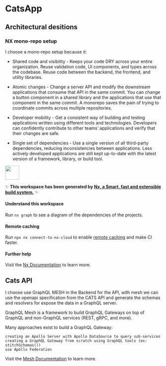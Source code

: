 # CatsApp

## Architectural desitions

### NX mono-repo setup
I choose a mono-repo setup because it:
- Shared code and visibility - Keeps your code DRY across your entire organization. Reuse validation code, UI components, and types across the codebase. Reuse code between the backend, the frontend, and utility libraries.

- Atomic changes - Change a server API and modify the downstream applications that consume that API in the same commit. You can change a button component in a shared library and the applications that use that component in the same commit. A monorepo saves the pain of trying to coordinate commits across multiple repositories.

- Developer mobility - Get a consistent way of building and testing applications written using different tools and technologies. Developers can confidently contribute to other teams’ applications and verify that their changes are safe.

- Single set of dependencies - Use a single version of all third-party dependencies, reducing inconsistencies between applications. Less actively developed applications are still kept up-to-date with the latest version of a framework, library, or build tool.

<a href="https://nx.dev" target="_blank" rel="noreferrer"><img src="https://raw.githubusercontent.com/nrwl/nx/master/images/nx-logo.png" width="45"></a>

✨ **This workspace has been generated by [Nx, a Smart, fast and extensible build system.](https://nx.dev)** ✨

#### Understand this workspace

Run `nx graph` to see a diagram of the dependencies of the projects.

#### Remote caching

Run `npx nx connect-to-nx-cloud` to enable [remote caching](https://nx.app) and make CI faster.

#### Further help

Visit the [Nx Documentation](https://nx.dev) to learn more.

## Cats API
I choose use GraphQL MESH in the Backend for the API, with mesh we can use the openapi specification from the CATS API and generate the schemas and resolvers for expose the data in a GraphQL server.

GraphQL Mesh is a framework to build GraphQL Gateways on top of GraphQL and non-GraphQL services (REST, gRPC, and more).

Many approaches exist to build a GraphQL Gateway:

    creating an Apollo Server with Apollo DataSource to query sub-services
    creating a GraphQL Gateway from scratch using GraphQL tools (ex: stitchSchemas())
    use Apollo Federation

Visit the [Mesh Documentation](https://the-guild.dev/graphql/mesh/docs) to learn more.


